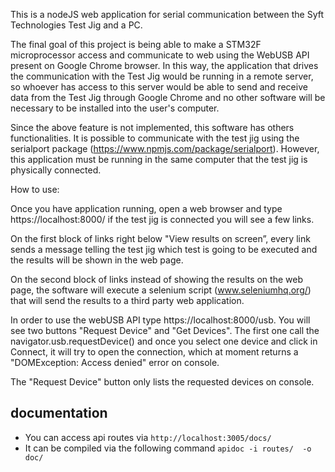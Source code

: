This is a nodeJS web application for serial communication between the Syft Technologies Test Jig and a PC.

The final goal of this project is being able to make a STM32F microprocessor access and communicate to web using the WebUSB API present on Google Chrome browser. In this way, the application that drives the communication with the Test Jig would be running in a remote server, so whoever has access to this server would be able to send and receive data from the Test Jig through Google Chrome and no other software will be necessary to be installed into the user's computer.

Since the above feature is not implemented, this software has others functionalities. It is possible to communicate with the test jig using the serialport package (https://www.npmjs.com/package/serialport). However, this application must be running in the same computer that the test jig is physically connected.

How to use:

Once you have application running, open a web browser and type https://localhost:8000/ if the test jig is connected you will see a few links. 

On the first block of links right below "View results on screen”, every link sends a message telling the test jig which test is going to be executed and the results will be shown in the web page.

On the second block of links instead of showing the results on the web page, the software will execute a selenium script (www.seleniumhq.org/) that will send the results to a third party web application.

In order to use the webUSB API type https://localhost:8000/usb. You will see two buttons "Request Device" and "Get Devices". The first one call the navigator.usb.requestDevice() and once you select one device and click in Connect, it will try to open the connection, which at moment returns a "DOMException: Access denied" error on console. 

The "Request Device" button only lists the requested devices on console.




## documentation
 - You can access api routes via `http://localhost:3005/docs/`
 - It can be compiled via the following command `apidoc -i routes/  -o doc/
`